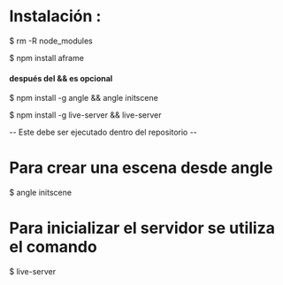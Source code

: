 # Instalación :

$ rm -R node_modules

$ npm install aframe

#### después del && es opcional

$ npm install -g angle && angle initscene 

$ npm install -g live-server && live-server 


-- Este debe ser ejecutado dentro del repositorio --

# Para crear una escena desde angle

$ angle initscene

# Para inicializar el servidor se utiliza el comando

$ live-server 